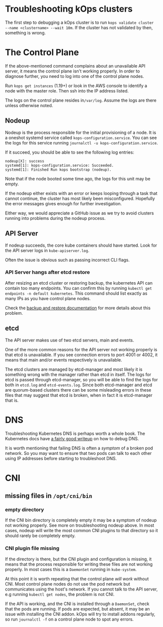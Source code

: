 # Troubleshooting kOps clusters

The first step to debugging a kOps cluster is to run `kops validate cluster --name <clustername> --wait 10m`. If the cluster has not validated by then, something is wrong.

# The Control Plane

If the above-mentioned command complains about an unavailable API server, it means the control plane isn't working properly.
In order to diagnose further, you need to log into one of the control plane nodes.

Run `kops get instances` (1.19+) or look in the AWS console to identify a node with the master role. Then ssh into the IP address listed.

The logs on the control plane resides in`/var/log`. Assume the logs are there unless otherwise noted.

## Nodeup

Nodeup is the process responsible for the initial provisioning of a node. It is a oneshot systemd service called `kops-configuration.service`. You can see the logs for this service running `journalctl -u kops-configuration.service`.

If it succeed, you should be able to see the following log entries:

```
nodeup[X]: success
systemd[1]: kops-configuration.service: Succeeded.
systemd[1]: Finished Run kops bootstrap (nodeup).
```

Note that if the node booted some time ago, the logs for this unit may be empty.

If the nodeup either exists with an error or keeps looping through a task that cannot continue, the cluster has most likely been misconfigured. Hopefully the error messages gives enough for further investigation.

Either way, we would appreciate a GitHub issue as we try to avoid clusters running into problems during the nodeup process.

## API Server

If nodeup succeeds, the core kube containers should have started. Look for the API server logs in `kube-apiserver.log`. 

Often the issue is obvious such as passing incorrect CLI flags.

### API Server hangs after etcd restore

After resizing an etcd cluster or restoring backup, the kubernetes API can contain too many endpoints.
You can confirm this by running `kubectl get endpoints -n default kubernetes`. This command should list exactly as many IPs as you have control plane nodes.

Check the [backup and restore documentation](etcd_backup_restore_encryption.md) for more details about this problem.

## etcd

The API server makes use of two etcd servers, main and events.

One of the more common reasons for the API server not working properly is that etcd is unavailable. If you see connection errors to port 4001 or 4002, it means that main and/or events respectively is unavailable.

The etcd clusters are managed by etcd-manager and most likely it is something wrong with the manager rather than etcd in itself. The logs for etcd is passed through etcd-manager, so you will be able to find the logs for both in `etcd.log` and `etcd-events.log`. Since both etcd-manager and etcd are quorum-based clusters there can be some misleading errors in these files that may suggest that etcd is broken, when in fact it is etcd-manager that is.

# DNS

Troubleshooting Kubernetes DNS is perhaps worth a whole book. The Kubernetes docs have [a fairly good writeup](https://kubernetes.io/docs/tasks/administer-cluster/dns-debugging-resolution/) on how to debug DNS.

It is worth mentioning that failing DNS is often a *symptom* of a broken pod network. So you may want to ensure that two pods can talk to each other using IP addresses before starting to troubleshoot DNS.

# CNI

## missing files in `/opt/cni/bin`

### empty directory

If the CNI bin directory is completely empty it may be a symptom of nodeup not working properly. See more on troubleshooting nodeup above. In most cases, nodeup will write the most common CNI plugins to that directory so it should rarely be completely empty.

### CNI plugin file missing

If the directory is there, but the CNI plugin and configuration is missing, it means that the process responsible for writing these files are not working properly. In most cases this is a `DaemonSet` running in `kube-system`.

At this point it is worth repeating that the control plane _will work_ without CNI. Most control plane nodes do not use the pod network but communicates using the host's network. If you cannot talk to the API server, e.g running `kubectl get nodes`, the problem is not CNI.

If the API is working, and the CNI is installed through a `DaemonSet`, check that the pods are running. If pods are expected, but absent, it may be an issue with installing the CNI addon. kOps will try to install addons regularly, so run `journalctl -f` on a control plane node to spot any errors.
